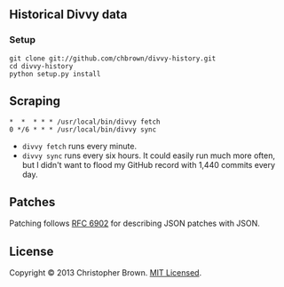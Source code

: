 ## Historical Divvy data

### Setup

    git clone git://github.com/chbrown/divvy-history.git
    cd divvy-history
    python setup.py install

## Scraping

    *  *  * * * /usr/local/bin/divvy fetch
    0 */6 * * * /usr/local/bin/divvy sync

- `divvy fetch` runs every minute.
- `divvy sync` runs every six hours. It could easily run much more often, but I didn't want to flood my GitHub record with 1,440 commits every day.

## Patches

Patching follows [RFC 6902](http://tools.ietf.org/html/rfc6902) for describing JSON patches with JSON.

## License

Copyright © 2013 Christopher Brown. [MIT Licensed](LICENSE).
